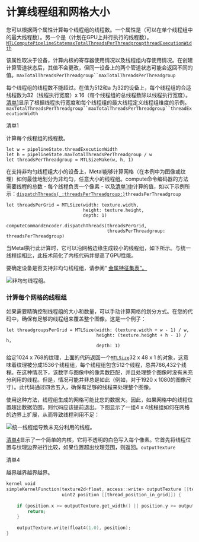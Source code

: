 # 计算线程组和网格大小

您可以根据两个属性计算每个线程组的线程数。一个属性是（可以在单个线程组中的最大线程数）。另一个是（计划在GPU上并行执行的线程数）。[`MTLComputePipelineState`](https://developer.apple.com/documentation/metal/mtlcomputepipelinestate)[`maxTotalThreadsPerThreadgroup`](https://developer.apple.com/documentation/metal/mtlcomputepipelinestate/1414927-maxtotalthreadsperthreadgroup)[`threadExecutionWidth`](https://developer.apple.com/documentation/metal/mtlcomputepipelinestate/1414911-threadexecutionwidth)

该属性取决于设备，计算内核的寄存器使用情况以及线程组内存使用情况。在创建计算管道状态后，其值不会更改，但同一设备上的两个管道状态可能会返回不同的值。`maxTotalThreadsPerThreadgroup``maxTotalThreadsPerThreadgroup`

每个线程组的线程数不能超过。在值为512和a 为32的设备上，每个线程组的合适线程数为32（线程执行宽度）x 16（每个线程组的总线程数除以线程执行宽度）。[清单1](https://developer.apple.com/documentation/metal/calculating_threadgroup_and_grid_sizes#2922042)显示了根据线程执行宽度和每个线程组的最大线程定义线程组维度的示例。`maxTotalThreadsPerThreadgroup``maxTotalThreadsPerThreadgroup``threadExecutionWidth`

清单1

 

计算每个线程组的线程数。

```
let w = pipelineState.threadExecutionWidth
let h = pipelineState.maxTotalThreadsPerThreadgroup / w
let threadsPerThreadgroup = MTLSizeMake(w, h, 1) 
```

在支持非均匀线程组大小的设备上，Metal能够计算网格（在本例中为图像或纹理）如何最佳地划分为非均匀，任意大小的线程组。compute命令编码器的方法需要线程的总数 - 每个线程负责一个像素 - 以及[清单1中](https://developer.apple.com/documentation/metal/calculating_threadgroup_and_grid_sizes#2922042)计算的值，如以下示例所示：[`dispatchThreads(_:threadsPerThreadgroup:)`](https://developer.apple.com/documentation/metal/mtlcomputecommandencoder/2866532-dispatchthreads)`threadsPerThreadgroup`

```
let threadsPerGrid = MTLSize(width: texture.width,
                             height: texture.height,
                             depth: 1)
        
computeCommandEncoder.dispatchThreads(threadsPerGrid,
                                      threadsPerThreadgroup: threadsPerThreadgroup)
```

当Metal执行此计算时，它可以沿网格边缘生成较小的线程组，如下所示。与统一线程组相比，此技术简化了内核代码并提高了GPU性能。

要确定设备是否支持非均匀线程组，请参阅“ [金属特征集表”。](https://developer.apple.com/metal/Metal-Feature-Set-Tables.pdf)

![非均匀线程组。](https://docs-assets.developer.apple.com/published/60fff83501/c8d2ae2f-3bb7-4621-8c1e-6d5e2143d424.png)



### 计算每个网格的线程组

如果需要精确控制线程组的大小和数量，可以手动计算网格的划分方式。在您的代码中，确保有足够的线程组来覆盖整个图像。这是一个例子：

```
let threadgroupsPerGrid = MTLSize(width: (texture.width + w - 1) / w,
                                  height: (texture.height + h - 1) / h,
                                  depth: 1)
```

给定1024 x 768的纹理，上面的代码返回一个[`MTLSize`](https://developer.apple.com/documentation/metal/mtlsize)32 x 48 x 1 的对象，这意味着纹理被分成1536个线程组，每个线程组包含512个线程，总共786,432个线程。在这种情况下，该数字与图像中的像素数匹配，并且处理整个图像时没有未充分利用的线程。但是，情况可能并非总是如此（例如，对于1920 x 1080的图像尺寸）。此代码通过四舍五入，确保有足够的线程来处理整个图像。

使用这种方法，线程组生成的网格可能比您的数据大。因此，如果网格中的线程位置超出数据范围，则代码应该提前退出。下图显示了一组4 x 4线程组如何在网格的边界上扩展，从而导致线程利用不足：

![统一线程组导致未充分利用的线程。](https://docs-assets.developer.apple.com/published/60fff83501/d0a263a8-19f7-4708-9ad4-48efb90ae541.png)

[清单4](https://developer.apple.com/documentation/metal/calculating_threadgroup_and_grid_sizes#2922050)显示了一个简单的内核，它将不透明的白色写入每个像素。它首先将线程位置与纹理边界进行比较，如果位置超出纹理范围，则返回。`outputTexture`

清单4

越界越界越界越界。

```swift
kernel void
simpleKernelFunction(texture2d<float, access::write> outputTexture [[texture(0)]],
                     uint2 position [[thread_position_in_grid]]) {
    
    if (position.x >= outputTexture.get_width() || position.y >= outputTexture.get_height()) {
        return;
    }
    
    outputTexture.write(float4(1.0), position);
}
```

